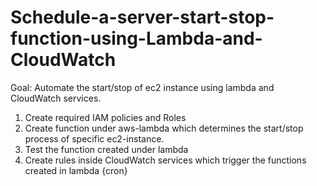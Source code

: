 # Schedule-a-server-start-stop-function-using-Lambda-and-CloudWatch

Goal: Automate the start/stop of ec2 instance using lambda and CloudWatch services.

1. Create required IAM policies and Roles
2. Create function under aws-lambda which determines the start/stop process of specific ec2-instance.
3. Test the function created under lambda
4. Create rules inside CloudWatch services which trigger the functions created in lambda {cron}

